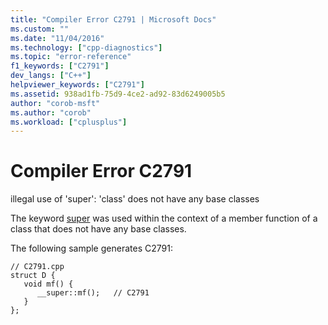 ```yaml
---
title: "Compiler Error C2791 | Microsoft Docs"
ms.custom: ""
ms.date: "11/04/2016"
ms.technology: ["cpp-diagnostics"]
ms.topic: "error-reference"
f1_keywords: ["C2791"]
dev_langs: ["C++"]
helpviewer_keywords: ["C2791"]
ms.assetid: 938ad1fb-75d9-4ce2-ad92-83d6249005b5
author: "corob-msft"
ms.author: "corob"
ms.workload: ["cplusplus"]
---
```

# Compiler Error C2791
illegal use of 'super': 'class' does not have any base classes  
  
 The keyword [super](../../cpp/super.md) was used within the context of a member function of a class that does not have any base classes.  
  
 The following sample generates C2791:  
  
```  
// C2791.cpp  
struct D {  
   void mf() {  
      __super::mf();   // C2791  
   }  
};  
```